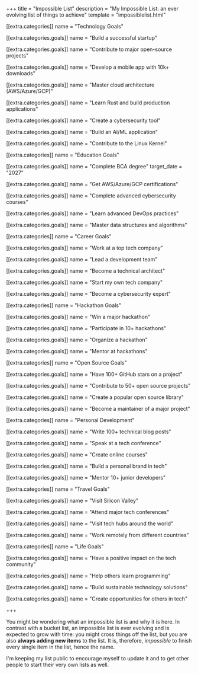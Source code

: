 +++
title = "Impossible List"
description = "My Impossible List: an ever evolving list of things to achieve"
template = "impossiblelist.html"

[[extra.categories]]
name = "Technology Goals"

  [[extra.categories.goals]]
  name = "Build a successful startup"
  
  [[extra.categories.goals]]
  name = "Contribute to major open-source projects"
  
  [[extra.categories.goals]]
  name = "Develop a mobile app with 10k+ downloads"
  
  [[extra.categories.goals]]
  name = "Master cloud architecture (AWS/Azure/GCP)"
  
  [[extra.categories.goals]]
  name = "Learn Rust and build production applications"
  
  [[extra.categories.goals]]
  name = "Create a cybersecurity tool"
  
  [[extra.categories.goals]]
  name = "Build an AI/ML application"
  
  [[extra.categories.goals]]
  name = "Contribute to the Linux Kernel"

[[extra.categories]]
name = "Education Goals"

  [[extra.categories.goals]]
  name = "Complete BCA degree"
  target_date = "2027"
  
  [[extra.categories.goals]]
  name = "Get AWS/Azure/GCP certifications"
  
  [[extra.categories.goals]]
  name = "Complete advanced cybersecurity courses"
  
  [[extra.categories.goals]]
  name = "Learn advanced DevOps practices"
  
  [[extra.categories.goals]]
  name = "Master data structures and algorithms"

[[extra.categories]]
name = "Career Goals"

  [[extra.categories.goals]]
  name = "Work at a top tech company"
  
  [[extra.categories.goals]]
  name = "Lead a development team"
  
  [[extra.categories.goals]]
  name = "Become a technical architect"
  
  [[extra.categories.goals]]
  name = "Start my own tech company"
  
  [[extra.categories.goals]]
  name = "Become a cybersecurity expert"

[[extra.categories]]
name = "Hackathon Goals"

  [[extra.categories.goals]]
  name = "Win a major hackathon"
  
  [[extra.categories.goals]]
  name = "Participate in 10+ hackathons"
  
  [[extra.categories.goals]]
  name = "Organize a hackathon"
  
  [[extra.categories.goals]]
  name = "Mentor at hackathons"

[[extra.categories]]
name = "Open Source Goals"

  [[extra.categories.goals]]
  name = "Have 100+ GitHub stars on a project"
  
  [[extra.categories.goals]]
  name = "Contribute to 50+ open source projects"
  
  [[extra.categories.goals]]
  name = "Create a popular open source library"
  
  [[extra.categories.goals]]
  name = "Become a maintainer of a major project"

[[extra.categories]]
name = "Personal Development"

  [[extra.categories.goals]]
  name = "Write 100+ technical blog posts"
  
  [[extra.categories.goals]]
  name = "Speak at a tech conference"
  
  [[extra.categories.goals]]
  name = "Create online courses"
  
  [[extra.categories.goals]]
  name = "Build a personal brand in tech"
  
  [[extra.categories.goals]]
  name = "Mentor 10+ junior developers"

[[extra.categories]]
name = "Travel Goals"

  [[extra.categories.goals]]
  name = "Visit Silicon Valley"
  
  [[extra.categories.goals]]
  name = "Attend major tech conferences"
  
  [[extra.categories.goals]]
  name = "Visit tech hubs around the world"
  
  [[extra.categories.goals]]
  name = "Work remotely from different countries"

[[extra.categories]]
name = "Life Goals"

  [[extra.categories.goals]]
  name = "Have a positive impact on the tech community"
  
  [[extra.categories.goals]]
  name = "Help others learn programming"
  
  [[extra.categories.goals]]
  name = "Build sustainable technology solutions"
  
  [[extra.categories.goals]]
  name = "Create opportunities for others in tech"

+++

You might be wondering what an impossible list is and why it is here.
In contrast with a bucket list, an impossible list is ever evolving and is expected
to grow with time: you might cross things off the list, but you are also
**always adding new items** to the list. It is, therefore, _impossible_
to finish every single item in the list, hence the name.

I'm keeping my list public to encourage myself to update it and to
get other people to start their very own lists as well.
